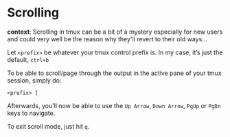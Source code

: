 # Scrolling

**context**: Scrolling in tmux can be a bit of a mystery especially for new users and could very well be the reason why they'll revert to their old ways... 

Let `<prefix>` be whatever your tmux control prefix is. In my case, it’s just the default, `ctrl+b`


To be able to scroll/page through the output in the active pane of your tmux session, simply do:
```
<prefix> [
```
Afterwards, you'll now be able to use the `Up Arrow`, `Down Arrow`, `PgUp` or `PgDn` keys to navigate.

To exit scroll mode, just hit `q`.